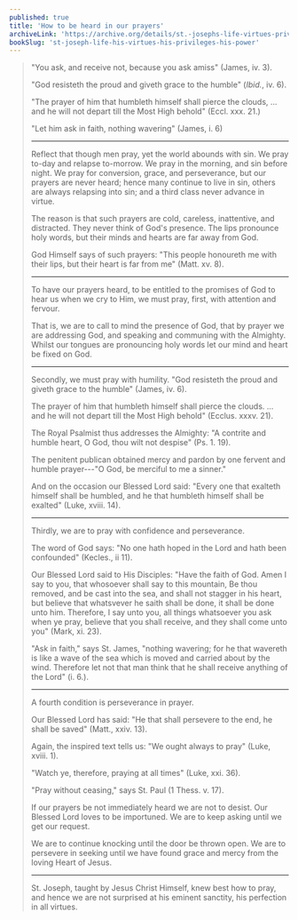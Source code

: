```yaml
---
published: true
title: 'How to be heard in our prayers'
archiveLink: 'https://archive.org/details/st.-josephs-life-virtues-privileges-power/page/338?view=theater'
bookSlug: 'st-joseph-life-his-virtues-his-privileges-his-power'
---
```


> "You ask, and receive not, because you ask amiss" (James, iv. 3).
>
> "God resisteth the proud and giveth grace to the humble" (*Ibid.*, iv. 6).
>
> "The prayer of him that humbleth himself shall pierce the clouds, ... and he will not depart till the Most High behold" (Eccl. xxx. 21.)
>
> "Let him ask in faith, nothing wavering" (James, i. 6)
>
> ---
>
> Reflect that though men pray, yet the world abounds with sin. We pray to-day and relapse to-morrow. We pray in the morning, and sin before night. We pray for conversion, grace, and perseverance, but our prayers are never heard; hence many continue to live in sin, others are always relapsing into sin; and a third class never advance in virtue.
>
> The reason is that such prayers are cold, careless, inattentive, and distracted. They never think of God's presence. The lips pronounce holy words, but their minds and hearts are far away from God.
>
> God Himself says of such prayers: "This people honoureth me with their lips, but their heart is far from me" (Matt. xv. 8).
>
> ---
>
> To have our prayers heard, to be entitled to the promises of God to hear us when we cry to Him, we must pray, first, with attention and fervour.
>
> That is, we are to call to mind the presence of God, that by prayer we are addressing God, and speaking and communing with the Almighty. Whilst our tongues are pronouncing holy words let our mind and heart be fixed on God.
>
> ---
>
> Secondly, we must pray with humility. "God resisteth the proud and giveth grace to the humble" (James, iv. 6).
>
> The prayer of him that humbleth himself shall pierce the clouds. ... and he will not depart till the Most High behold" (Ecclus. xxxv. 21).
>
> The Royal Psalmist thus addresses the Almighty: "A contrite and humble heart, O God, thou wilt not despise" (Ps. 1. 19).
>
> The penitent publican obtained mercy and pardon by one fervent and humble prayer---"O God, be merciful to me a sinner."
>
> And on the occasion our Blessed Lord said: "Every one that exalteth himself shall be humbled, and he that humbleth himself shall be exalted" (Luke, xviii. 14).
>
> ---
>
> Thirdly, we are to pray with confidence and perseverance.
>
> The word of God says: "No one hath hoped in the Lord and hath been confounded" (Kecles., ii 11).
>
> Our Blessed Lord said to His Disciples: "Have the faith of God. Amen I say to you, that whosoever shall say to this mountain, Be thou removed, and be cast into the sea, and shall not stagger in his heart, but believe that whatsvever he saith shall be done, it shall be done unto him. Therefore, I say unto you, all things whatsoever you ask when ye pray, believe that you shall receive, and they shall come unto you" (Mark, xi. 23).
>
> "Ask in faith," says St. James, "nothing wavering; for he that wavereth is like a wave of the sea which is moved and carried about by the wind. Therefore let not that man think that he shall receive anything of the Lord" (i. 6.).
>
> ---
>
> A fourth condition is perseverance in prayer.
>
> Our Blessed Lord has said: "He that shall persevere to the end, he shall be saved" (Matt., xxiv. 13).
>
> Again, the inspired text tells us: "We ought always to pray" (Luke, xviii. 1).
>
> "Watch ye, therefore, praying at all times" (Luke, xxi. 36).
>
> "Pray without ceasing," says St. Paul (1 Thess. v. 17).
>
> If our prayers be not immediately heard we are not to desist. Our Blessed Lord loves to be importuned. We are to keep asking until we get our request.
>
> We are to continue knocking until the door be thrown open. We are to persevere in seeking until we have found grace and mercy from the loving Heart of Jesus.
>
> ---
>
> St. Joseph, taught by Jesus Christ Himself, knew best how to pray, and hence we are not surprised at his eminent sanctity, his perfection in all virtues.